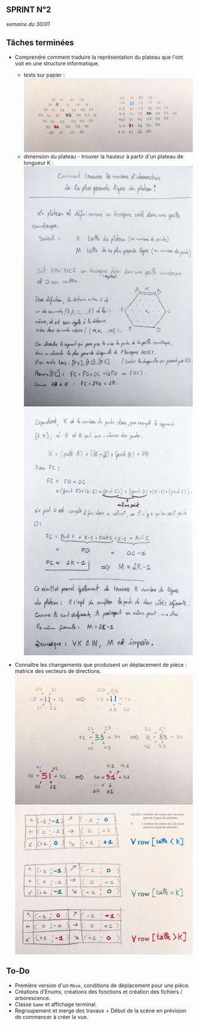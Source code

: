 SPRINT N°2
--------------------------
_semaine du 30/01_

## Tâches terminées
- Comprendre comment traduire la représentation du plateau que l'ont voit en une structure informatique.
    - tests sur papier : 
        ![image](img/view_to_model-Board.jpg)
    - dimension du plateau - trouver la hauteur à partir d'un plateau de longueur K :
        ![image](img/Demonstration-Dimensions_Board-p1.jpg)
        ![image](img/Demonstration-Dimensions_Board-p2.jpg)

- Connaître les changements que produisent un déplacement de pièce : matrice des vecteurs de directions.
    ![image](img/view_to_model-Direction.jpg)
    ![image](img/Vecteurs_de_Directions_par_Zones.png)



## To-Do

- Première version d'un `Move`, conditions de déplacement pour une pièce.
- Créations d'Enums, créations des fonctions et création des fichiers / arborescence.
- Classe `Game` et affichage terminal.
- Regroupement et merge des travaux + Début de la scène en prévision de commencer à créer la vue.
